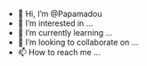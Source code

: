 - 👋 Hi, I’m @Papamadou
- 👀 I’m interested in ...
- 🌱 I’m currently learning ...
- 💞️ I’m looking to collaborate on ...
- 📫 How to reach me ...

<!---
Papamadou/Papamadou is  ✨ special ✨ repository because its `README.md` (this file) appears on your GitHub profile.
You can click the Preview link to take a look at your changes.
--->
